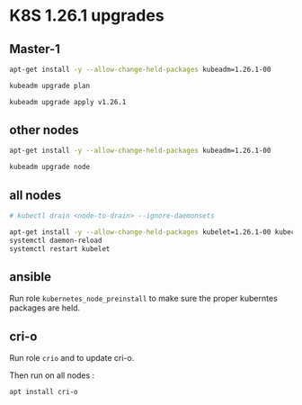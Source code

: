 # K8S 1.26.1 upgrades

## Master-1

```bash
apt-get install -y --allow-change-held-packages kubeadm=1.26.1-00

kubeadm upgrade plan

kubeadm upgrade apply v1.26.1
```

## other nodes

```bash
apt-get install -y --allow-change-held-packages kubeadm=1.26.1-00

kubeadm upgrade node
```

## all nodes

```bash
# kubectl drain <node-to-drain> --ignore-daemonsets

apt-get install -y --allow-change-held-packages kubelet=1.26.1-00 kubectl=1.26.1-00
systemctl daemon-reload
systemctl restart kubelet
```

## ansible

Run role `kubernetes_node_preinstall` to make sure the proper kuberntes packages are held.

## cri-o

Run role `crio` and to update cri-o.

Then run on all nodes :

```bash
apt install cri-o
```

